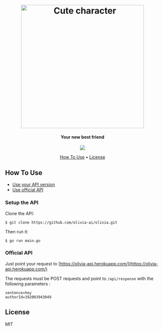 <h1 align="center">
  <br>
  <img src="https://i.imgur.com/Xz0DUXf.png" alt="Cute character" width="400">
  <br>
</h1>

<h4 align="center">Your new best friend</h4>

<p align="center">
  <a href="https://travis-ci.org/olivia-ai/olivia"><img src="https://travis-ci.org/olivia-ai/olivia.svg?branch=master"></a>
</p>

<p align="center">
  <a href="#how-to-use">How To Use</a> •
  <a href="#license">License</a>
</p>

## How To Use

- [Use your API version](#setup-the-api)
- [Use official API](#official-api)

### Setup the API
Clone the API:
```
$ git clone https://github.com/olivia-ai/olivia.git
```

Then run it: 
```
$ go run main.go
```

### Official API

Just point your request to [https://olivia-api.herokuapp.com/](https://olivia-api.herokuapp.com/)


The requests must be POST requests and point to `/api/response` with the following parameters :
```
sentence=hey
authorId=192003943049
```

## License

MIT
